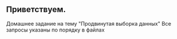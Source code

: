 ## Приветствуем. 
Домашнее задание на тему "Продвинутая выборка данных"
Все запросы указаны по порядку в файлах
